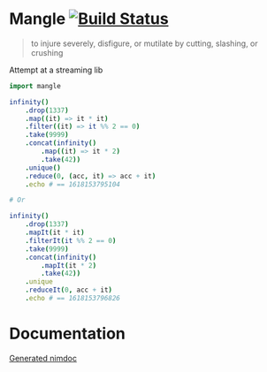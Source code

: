 Mangle [![Build Status](https://travis-ci.org/baabelfish/mangle.svg?branch=master)](https://travis-ci.org/baabelfish/mangle)
======

> to injure severely, disfigure, or mutilate by cutting, slashing, or crushing

Attempt at a streaming lib

```nim
import mangle

infinity()
    .drop(1337)
    .map((it) => it * it)
    .filter((it) => it %% 2 == 0)
    .take(9999)
    .concat(infinity()
        .map((it) => it * 2)
        .take(42))
    .unique()
    .reduce(0, (acc, it) => acc + it)
    .echo # == 1618153795104

# Or

infinity()
    .drop(1337)
    .mapIt(it * it)
    .filterIt(it %% 2 == 0)
    .take(9999)
    .concat(infinity()
        .mapIt(it * 2)
        .take(42))
    .unique
    .reduceIt(0, acc + it)
    .echo # == 1618153796826
```

# Documentation
[Generated nimdoc](https://htmlpreview.github.io/?https://raw.githubusercontent.com/baabelfish/mangle/master/mangle.html)
